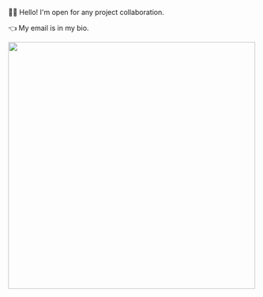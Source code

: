🙋‍♀️ Hello! I'm open for any project collaboration. 

:point_left: My email is in my bio.

<img src="https://user-images.githubusercontent.com/74038190/212747903-e9bdf048-2dc8-41f9-b973-0e72ff07bfba.gif" width="500">
